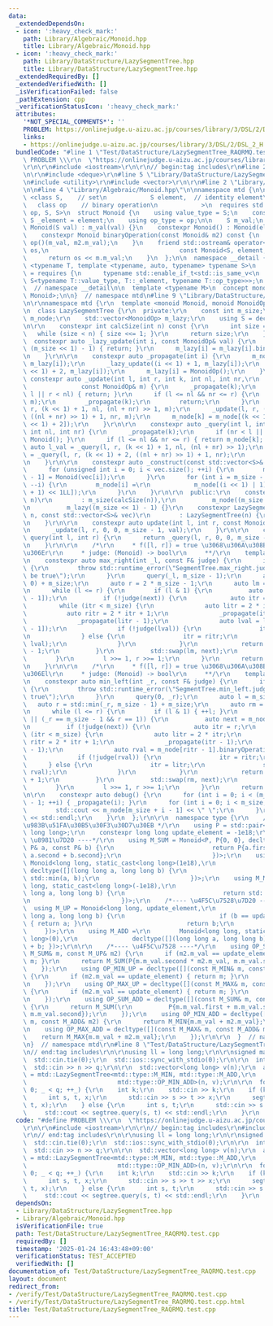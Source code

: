 ```yaml
---
data:
  _extendedDependsOn:
  - icon: ':heavy_check_mark:'
    path: Library/Algebraic/Monoid.hpp
    title: Library/Algebraic/Monoid.hpp
  - icon: ':heavy_check_mark:'
    path: Library/DataStructure/LazySegmentTree.hpp
    title: Library/DataStructure/LazySegmentTree.hpp
  _extendedRequiredBy: []
  _extendedVerifiedWith: []
  _isVerificationFailed: false
  _pathExtension: cpp
  _verificationStatusIcon: ':heavy_check_mark:'
  attributes:
    '*NOT_SPECIAL_COMMENTS*': ''
    PROBLEM: https://onlinejudge.u-aizu.ac.jp/courses/library/3/DSL/2/DSL_2_H
    links:
    - https://onlinejudge.u-aizu.ac.jp/courses/library/3/DSL/2/DSL_2_H
  bundledCode: "#line 1 \"Test/DataStructure/LazySegmentTree_RAQRMQ.test.cpp\"\n#define\
    \ PROBLEM \\\r\n  \"https://onlinejudge.u-aizu.ac.jp/courses/library/3/DSL/2/DSL_2_H\"\
    \r\n\r\n#include <iostream>\r\n\r\n// begin:tag includes\r\n#line 2 \"Library/DataStructure/LazySegmentTree.hpp\"\
    \n\r\n#include <deque>\r\n#line 5 \"Library/DataStructure/LazySegmentTree.hpp\"\
    \n#include <utility>\r\n#include <vector>\r\n\r\n#line 2 \"Library/Algebraic/Monoid.hpp\"\
    \n\n#line 4 \"Library/Algebraic/Monoid.hpp\"\n\nnamespace mtd {\n\n  template\
    \ <class S,    // set\n            S element,  // identity element\n         \
    \   class op    // binary operation\n            >\n  requires std::is_invocable_r_v<S,\
    \ op, S, S>\n  struct Monoid {\n    using value_type = S;\n    constexpr static\
    \ S _element = element;\n    using op_type = op;\n\n    S m_val;\n    constexpr\
    \ Monoid(S val) : m_val(val) {}\n    constexpr Monoid() : Monoid(element) {}\n\
    \    constexpr Monoid binaryOperation(const Monoid& m2) const {\n      return\
    \ op()(m_val, m2.m_val);\n    }\n    friend std::ostream& operator<<(std::ostream&\
    \ os,\n                                    const Monoid<S, element, op>& m) {\n\
    \      return os << m.m_val;\n    }\n  };\n\n  namespace __detail {\n    template\
    \ <typename T, template <typename, auto, typename> typename S>\n    concept is_monoid_specialization_of\
    \ = requires {\n      typename std::enable_if_t<std::is_same_v<\n          T,\
    \ S<typename T::value_type, T::_element, typename T::op_type>>>;\n    };\n  }\
    \  // namespace __detail\n\n  template <typename M>\n  concept monoid = __detail::is_monoid_specialization_of<M,\
    \ Monoid>;\n\n}  // namespace mtd\n#line 9 \"Library/DataStructure/LazySegmentTree.hpp\"\
    \n\r\nnamespace mtd {\r\n  template <monoid Monoid, monoid MonoidOp, class op>\r\
    \n  class LazySegmentTree {\r\n  private:\r\n    const int m_size;\r\n    std::vector<Monoid>\
    \ m_node;\r\n    std::vector<MonoidOp> m_lazy;\r\n    using S = decltype(Monoid().m_val);\r\
    \n\r\n    constexpr int calcSize(int n) const {\r\n      int size = 1;\r\n   \
    \   while (size < n) { size <<= 1; }\r\n      return size;\r\n    }\r\n\r\n  \
    \  constexpr auto _lazy_update(int i, const MonoidOp& val) {\r\n      if (i >=\
    \ (m_size << 1) - 1) { return; }\r\n      m_lazy[i] = m_lazy[i].binaryOperation(val);\r\
    \n    }\r\n\r\n    constexpr auto _propagate(int i) {\r\n      m_node[i] = op()(m_node[i],\
    \ m_lazy[i]);\r\n      _lazy_update((i << 1) + 1, m_lazy[i]);\r\n      _lazy_update((i\
    \ << 1) + 2, m_lazy[i]);\r\n      m_lazy[i] = MonoidOp();\r\n    }\r\n\r\n   \
    \ constexpr auto _update(int l, int r, int k, int nl, int nr,\r\n            \
    \               const MonoidOp& m) {\r\n      _propagate(k);\r\n      if (nr <\
    \ l || r < nl) { return; }\r\n      if (l <= nl && nr <= r) {\r\n        _lazy_update(k,\
    \ m);\r\n        _propagate(k);\r\n        return;\r\n      }\r\n      _update(l,\
    \ r, (k << 1) + 1, nl, (nl + nr) >> 1, m);\r\n      _update(l, r, (k << 1) + 2,\
    \ ((nl + nr) >> 1) + 1, nr, m);\r\n      m_node[k] = m_node[(k << 1) + 1].binaryOperation(m_node[(k\
    \ << 1) + 2]);\r\n    }\r\n\r\n    constexpr auto _query(int l, int r, int k,\
    \ int nl, int nr) {\r\n      _propagate(k);\r\n      if (nr < l || r < nl) { return\
    \ Monoid(); }\r\n      if (l <= nl && nr <= r) { return m_node[k]; }\r\n     \
    \ auto l_val = _query(l, r, (k << 1) + 1, nl, (nl + nr) >> 1);\r\n      auto r_val\
    \ = _query(l, r, (k << 1) + 2, ((nl + nr) >> 1) + 1, nr);\r\n      return l_val.binaryOperation(r_val);\r\
    \n    }\r\n\r\n    constexpr auto _construct(const std::vector<S>& vec) {\r\n\
    \      for (unsigned int i = 0; i < vec.size(); ++i) {\r\n        m_node[i + m_size\
    \ - 1] = Monoid(vec[i]);\r\n      }\r\n      for (int i = m_size - 2; i >= 0;\
    \ --i) {\r\n        m_node[i] =\r\n            m_node[(i << 1) | 1].binaryOperation(m_node[(i\
    \ + 1) << 1LL]);\r\n      }\r\n    }\r\n\r\n  public:\r\n    constexpr LazySegmentTree(int\
    \ n)\r\n        : m_size(calcSize(n)),\r\n          m_node((m_size << 1) - 1),\r\
    \n          m_lazy((m_size << 1) - 1) {}\r\n    constexpr LazySegmentTree(int\
    \ n, const std::vector<S>& vec)\r\n        : LazySegmentTree(n) {\r\n      _construct(vec);\r\
    \n    }\r\n\r\n    constexpr auto update(int l, int r, const MonoidOp& val) {\r\
    \n      _update(l, r, 0, 0, m_size - 1, val);\r\n    }\r\n\r\n    constexpr auto\
    \ query(int l, int r) {\r\n      return _query(l, r, 0, 0, m_size - 1).m_val;\r\
    \n    }\r\n\r\n    /*\r\n     * f([l, r]) = true \u3068\u306A\u308B\u6700\u5927\
    \u306Er\r\n     * judge: (Monoid) -> bool\r\n     **/\r\n    template <class F>\r\
    \n    constexpr auto max_right(int _l, const F& judge) {\r\n      if (!judge(Monoid()))\
    \ {\r\n        throw std::runtime_error(\"SegmentTree.max_right.judge(e) must\
    \ be true\");\r\n      }\r\n      query(_l, m_size - 1);\r\n      auto l = std::max(_l,\
    \ 0) + m_size;\r\n      auto r = 2 * m_size - 1;\r\n      auto lm = Monoid();\r\
    \n      while (l <= r) {\r\n        if (l & 1) {\r\n          auto next = lm.binaryOperation(m_node[l\
    \ - 1]);\r\n          if (!judge(next)) {\r\n            auto itr = l;\r\n   \
    \         while (itr < m_size) {\r\n              auto litr = 2 * itr;\r\n   \
    \           auto ritr = 2 * itr + 1;\r\n              _propagate(itr - 1);\r\n\
    \              _propagate(litr - 1);\r\n              auto lval = lm.binaryOperation(m_node[litr\
    \ - 1]);\r\n              if (!judge(lval)) {\r\n                itr = litr;\r\
    \n              } else {\r\n                itr = ritr;\r\n                std::swap(lm,\
    \ lval);\r\n              }\r\n            }\r\n            return itr - m_size\
    \ - 1;\r\n          }\r\n          std::swap(lm, next);\r\n          ++l;\r\n\
    \        }\r\n        l >>= 1, r >>= 1;\r\n      }\r\n      return m_size - 1;\r\
    \n    }\r\n\r\n    /*\r\n     * f([l, r]) = true \u3068\u306A\u308B\u6700\u5C0F\
    \u306El\r\n     * judge: (Monoid) -> bool\r\n     **/\r\n    template <class F>\r\
    \n    constexpr auto min_left(int _r, const F& judge) {\r\n      if (!judge(Monoid()))\
    \ {\r\n        throw std::runtime_error(\"SegmentTree.min_left.judge(e) must be\
    \ true\");\r\n      }\r\n      query(0, _r);\r\n      auto l = m_size;\r\n   \
    \   auto r = std::min(_r, m_size - 1) + m_size;\r\n      auto rm = Monoid();\r\
    \n      while (l <= r) {\r\n        if (l & 1) { ++l; }\r\n        if (!(r & 1)\
    \ || (_r == m_size - 1 && r == 1)) {\r\n          auto next = m_node[r - 1].binaryOperation(rm);\r\
    \n          if (!judge(next)) {\r\n            auto itr = r;\r\n            while\
    \ (itr < m_size) {\r\n              auto litr = 2 * itr;\r\n              auto\
    \ ritr = 2 * itr + 1;\r\n              _propagate(itr - 1);\r\n              _propagate(ritr\
    \ - 1);\r\n              auto rval = m_node[ritr - 1].binaryOperation(rm);\r\n\
    \              if (!judge(rval)) {\r\n                itr = ritr;\r\n        \
    \      } else {\r\n                itr = litr;\r\n                std::swap(rm,\
    \ rval);\r\n              }\r\n            }\r\n            return itr - m_size\
    \ + 1;\r\n          }\r\n          std::swap(rm, next);\r\n          --r;\r\n\
    \        }\r\n        l >>= 1, r >>= 1;\r\n      }\r\n      return 0;\r\n    }\r\
    \n\r\n    constexpr auto debug() {\r\n      for (int i = 0; i < (m_size << 1)\
    \ - 1; ++i) { _propagate(i); }\r\n      for (int i = 0; i < m_size; ++i) {\r\n\
    \        std::cout << m_node[m_size + i - 1] << \" \";\r\n      }\r\n      std::cout\
    \ << std::endl;\r\n    }\r\n  };\r\n\r\n  namespace type {\r\n    /* \u5404\u7A2E\
    \u983B\u51FA\u30B5\u30F3\u30D7\u30EB */\r\n    using P = std::pair<long long,\
    \ long long>;\r\n    constexpr long long update_element = -1e18;\r\n\r\n    /*----\
    \ \u8981\u7D20 ----*/\r\n    using M_SUM = Monoid<P, P{0, 0}, decltype([](const\
    \ P& a, const P& b) {\r\n                           return P{a.first + b.first,\
    \ a.second + b.second};\r\n                         })>;\r\n    using M_MIN =\
    \ Monoid<long long, static_cast<long long>(1e18),\r\n                        \
    \ decltype([](long long a, long long b) {\r\n                           return\
    \ std::min(a, b);\r\n                         })>;\r\n    using M_MAX = Monoid<long\
    \ long, static_cast<long long>(-1e18),\r\n                         decltype([](long\
    \ long a, long long b) {\r\n                           return std::max(a, b);\r\
    \n                         })>;\r\n    /*---- \u4F5C\u7528\u7D20 ----*/\r\n  \
    \  using M_UP = Monoid<long long, update_element,\r\n                        decltype([](long\
    \ long a, long long b) {\r\n                          if (b == update_element)\
    \ { return a; }\r\n                          return b;\r\n                   \
    \     })>;\r\n    using M_ADD =\r\n        Monoid<long long, static_cast<long\
    \ long>(0),\r\n               decltype([](long long a, long long b) { return a\
    \ + b; })>;\r\n\r\n    /*---- \u4F5C\u7528 ----*/\r\n    using OP_SUM_UP = decltype([](const\
    \ M_SUM& m, const M_UP& m2) {\r\n      if (m2.m_val == update_element) { return\
    \ m; }\r\n      return M_SUM(P{m.m_val.second * m2.m_val, m.m_val.second});\r\n\
    \    });\r\n    using OP_MIN_UP = decltype([](const M_MIN& m, const M_UP& m2)\
    \ {\r\n      if (m2.m_val == update_element) { return m; }\r\n      return M_MIN(m2.m_val);\r\
    \n    });\r\n    using OP_MAX_UP = decltype([](const M_MAX& m, const M_UP& m2)\
    \ {\r\n      if (m2.m_val == update_element) { return m; }\r\n      return M_MAX(m2.m_val);\r\
    \n    });\r\n    using OP_SUM_ADD = decltype([](const M_SUM& m, const M_ADD& m2)\
    \ {\r\n      return M_SUM(\r\n          P{m.m_val.first + m.m_val.second * m2.m_val,\
    \ m.m_val.second});\r\n    });\r\n    using OP_MIN_ADD = decltype([](const M_MIN&\
    \ m, const M_ADD& m2) {\r\n      return M_MIN{m.m_val + m2.m_val};\r\n    });\r\
    \n    using OP_MAX_ADD = decltype([](const M_MAX& m, const M_ADD& m2) {\r\n  \
    \    return M_MAX{m.m_val + m2.m_val};\r\n    });\r\n\r\n  }  // namespace type\r\
    \n}  // namespace mtd\r\n#line 8 \"Test/DataStructure/LazySegmentTree_RAQRMQ.test.cpp\"\
    \n// end:tag includes\r\n\r\nusing ll = long long;\r\n\r\nsigned main() {\r\n\
    \  std::cin.tie(0);\r\n  std::ios::sync_with_stdio(0);\r\n\r\n  int n, q;\r\n\
    \  std::cin >> n >> q;\r\n\r\n  std::vector<long long> v(n);\r\n  auto segtree\
    \ = mtd::LazySegmentTree<mtd::type::M_MIN, mtd::type::M_ADD,\r\n             \
    \                         mtd::type::OP_MIN_ADD>(n, v);\r\n\r\n  for (int _ =\
    \ 0; _ < q; ++_) {\r\n    int k;\r\n    std::cin >> k;\r\n    if (k == 0) {\r\n\
    \      int s, t, x;\r\n      std::cin >> s >> t >> x;\r\n      segtree.update(s,\
    \ t, x);\r\n    } else {\r\n      int s, t;\r\n      std::cin >> s >> t;\r\n \
    \     std::cout << segtree.query(s, t) << std::endl;\r\n    }\r\n  }\r\n}\r\n"
  code: "#define PROBLEM \\\r\n  \"https://onlinejudge.u-aizu.ac.jp/courses/library/3/DSL/2/DSL_2_H\"\
    \r\n\r\n#include <iostream>\r\n\r\n// begin:tag includes\r\n#include \"./../../Library/DataStructure/LazySegmentTree.hpp\"\
    \r\n// end:tag includes\r\n\r\nusing ll = long long;\r\n\r\nsigned main() {\r\n\
    \  std::cin.tie(0);\r\n  std::ios::sync_with_stdio(0);\r\n\r\n  int n, q;\r\n\
    \  std::cin >> n >> q;\r\n\r\n  std::vector<long long> v(n);\r\n  auto segtree\
    \ = mtd::LazySegmentTree<mtd::type::M_MIN, mtd::type::M_ADD,\r\n             \
    \                         mtd::type::OP_MIN_ADD>(n, v);\r\n\r\n  for (int _ =\
    \ 0; _ < q; ++_) {\r\n    int k;\r\n    std::cin >> k;\r\n    if (k == 0) {\r\n\
    \      int s, t, x;\r\n      std::cin >> s >> t >> x;\r\n      segtree.update(s,\
    \ t, x);\r\n    } else {\r\n      int s, t;\r\n      std::cin >> s >> t;\r\n \
    \     std::cout << segtree.query(s, t) << std::endl;\r\n    }\r\n  }\r\n}\r\n"
  dependsOn:
  - Library/DataStructure/LazySegmentTree.hpp
  - Library/Algebraic/Monoid.hpp
  isVerificationFile: true
  path: Test/DataStructure/LazySegmentTree_RAQRMQ.test.cpp
  requiredBy: []
  timestamp: '2025-01-24 16:43:48+09:00'
  verificationStatus: TEST_ACCEPTED
  verifiedWith: []
documentation_of: Test/DataStructure/LazySegmentTree_RAQRMQ.test.cpp
layout: document
redirect_from:
- /verify/Test/DataStructure/LazySegmentTree_RAQRMQ.test.cpp
- /verify/Test/DataStructure/LazySegmentTree_RAQRMQ.test.cpp.html
title: Test/DataStructure/LazySegmentTree_RAQRMQ.test.cpp
---
```

